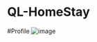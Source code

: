 # QL-HomeStay
#Profile
![image](https://github.com/T6-PTPM-2023-QL-HomeStay/T6-PTPM-2023-QL-HomeStay/assets/96904624/7d958a1d-7dd1-4d9c-9606-14c4db55aec7)
